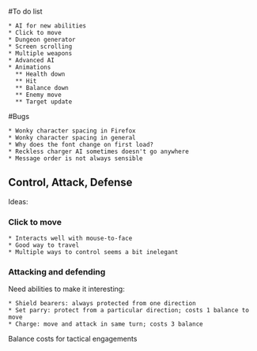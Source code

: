 #To do list

	* AI for new abilities
	* Click to move
	* Dungeon generator
	* Screen scrolling
	* Multiple weapons
	* Advanced AI
	* Animations
	  ** Health down
	  ** Hit
	  ** Balance down
	  ** Enemy move
	  ** Target update

#Bugs

	* Wonky character spacing in Firefox
	* Wonky character spacing in general
	* Why does the font change on first load?
	* Reckless charger AI sometimes doesn't go anywhere
	* Message order is not always sensible
	
## Control, Attack, Defense

Ideas:


### Click to move

	* Interacts well with mouse-to-face
	* Good way to travel
	* Multiple ways to control seems a bit inelegant

### Attacking and defending

Need abilities to make it interesting:

	* Shield bearers: always protected from one direction
	* Set parry: protect from a particular direction; costs 1 balance to move
	* Charge: move and attack in same turn; costs 3 balance

Balance costs for tactical engagements

